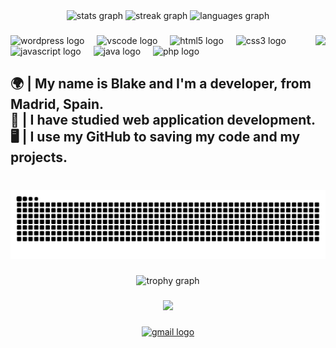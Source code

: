 <div align="center">
  <img src="https://github-readme-stats.vercel.app/api?username=BlakeLeon&hide_title=false&hide_rank=false&show_icons=true&include_all_commits=true&count_private=true&disable_animations=false&theme=midnight-purple&locale=en&hide_border=false" height="150" alt="stats graph"  />
  <img src="https://streak-stats.demolab.com?user=BlakeLeon&locale=en&mode=daily&theme=github_dark&hide_border=false&border_radius=5" height="150" alt="streak graph"  />
  <img src="https://github-readme-stats.vercel.app/api/top-langs?username=BlakeLeon&locale=en&hide_title=false&layout=compact&card_width=320&langs_count=5&theme=midnight-purple&hide_border=false" height="150" alt="languages graph"  />
</div>

###

<img align="right" height="185" src="https://avatars.githubusercontent.com/u/167809258?s=400&u=c46bd0ad014605f2f6facaee13e50b744f76a7ce&v=4"  />

###

<div align="left">
  <img src="https://skillicons.dev/icons?i=wordpress" height="30" alt="wordpress logo"  />
  <img width="12" />
  <img src="https://skillicons.dev/icons?i=vscode" height="30" alt="vscode logo"  />
  <img width="12" />
  <img src="https://skillicons.dev/icons?i=html" height="30" alt="html5 logo"  />
  <img width="12" />
  <img src="https://skillicons.dev/icons?i=css" height="30" alt="css3 logo"  />
  <img width="12" />
  <img src="https://skillicons.dev/icons?i=js" height="30" alt="javascript logo"  />
  <img width="12" />
  <img src="https://skillicons.dev/icons?i=java" height="30" alt="java logo"  />
  <img width="12" />
  <img src="https://skillicons.dev/icons?i=php" height="30" alt="php logo"  />
</div>

###

<h2 align="left">🌍 | My name is Blake and I'm a developer, from Madrid, Spain.<br>📕 | I have studied web application development.<br>🖥️ | I use my GitHub to saving my code and my projects.</h2>

###

<br clear="both">

<img src="https://raw.githubusercontent.com/BlakeLeon/BlakeLeon/output/snake.svg" alt="Snake animation" />

###

<div align="center">
  <img src="https://github-profile-trophy.vercel.app?username=BlakeLeon&theme=matrix&column=-1&row=1&margin-w=8&margin-h=8&no-bg=false&no-frame=true&order=4" height="150" alt="trophy graph"  />
</div>

###

<div align="center">
  <img src="https://profile-counter.glitch.me/BlakeLeon/count.svg?"  />
</div>

###

<div align="center">
  <a href="leontyrell@proton.me" target="_blank">
    <img src="https://img.shields.io/static/v1?message=Proton&logo=gmail&label=&color=D14836&logoColor=white&labelColor=&style=flat" height="40" alt="gmail logo"  />
  </a>
</div>

###